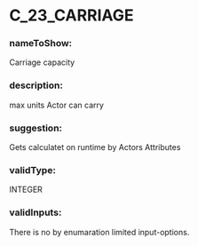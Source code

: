 

# C_23_CARRIAGE



  


### nameToShow:
  
Carriage capacity  


### description:
  
max units Actor can carry  


### suggestion:
  
Gets calculatet on runtime by Actors Attributes  


### validType:
  
INTEGER  


### validInputs:
  
There is no by enumaration limited input-options.

